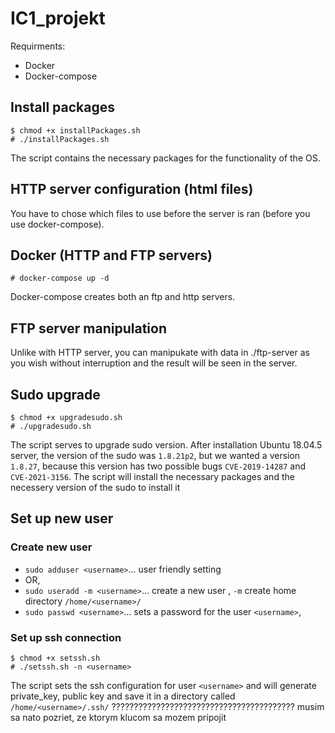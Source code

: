 # IC1_projekt
Requirments:
* Docker
* Docker-compose

Install packages
---------------
```
$ chmod +x installPackages.sh
# ./installPackages.sh
```
The script contains the necessary packages for the functionality of the OS.

HTTP server configuration (html files)
---------------
You have to chose which files to use before the server is ran (before you use docker-compose).

Docker (HTTP and FTP servers)
---------------
```
# docker-compose up -d
```
Docker-compose creates both an ftp and http servers.

FTP server manipulation
---------------
Unlike with HTTP server, you can manipukate with data in ./ftp-server as you wish without interruption
and the result will be seen in the server.

Sudo upgrade
---------------
```
$ chmod +x upgradesudo.sh
# ./upgradesudo.sh
``` 
The script serves to upgrade sudo version. After installation Ubuntu 18.04.5 server, the version of the
sudo was `1.8.21p2`, but we wanted a version `1.8.27`, because this version has two possible bugs
`CVE-2019-14287` and `CVE-2021-3156`.
The script will install the necessary packages and the necessery version of the sudo to install it

Set up new user
---------------
### Create new user
- `sudo adduser <username>`... user friendly setting
- OR,
- `sudo useradd -m <username>`... create a new user <username>, `-m` create home directory `/home/<username>/`
- `sudo passwd <username>`... sets a password for the user `<username>`, 

### Set up ssh connection
```
$ chmod +x setssh.sh
# ./setssh.sh -n <username>
```
The script sets the ssh configuration for user `<username>` and will generate private_key, public key and save
it in a directory called `/home/<username>/.ssh/`
????????????????????????????????????????? musim sa nato pozriet, ze ktorym klucom sa mozem pripojit
